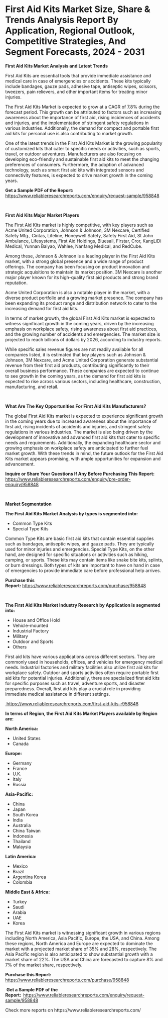 <p><h1>First Aid Kits Market Size, Share & Trends Analysis Report By Application, Regional Outlook, Competitive Strategies, And Segment Forecasts, 2024 - 2031</h1></p><p><strong>First Aid Kits Market Analysis and Latest Trends</strong></p>
<p><p>First Aid Kits are essential tools that provide immediate assistance and medical care in case of emergencies or accidents. These kits typically include bandages, gauze pads, adhesive tape, antiseptic wipes, scissors, tweezers, pain relievers, and other important items for treating minor injuries.</p><p>The First Aid Kits Market is expected to grow at a CAGR of 7.8% during the forecast period. This growth can be attributed to factors such as increasing awareness about the importance of first aid, rising incidences of accidents and injuries, and the implementation of stringent safety regulations in various industries. Additionally, the demand for compact and portable first aid kits for personal use is also contributing to market growth.</p><p>One of the latest trends in the First Aid Kits Market is the growing popularity of customized kits that cater to specific needs or activities, such as sports, travel, or outdoor adventures. Manufacturers are also focusing on developing eco-friendly and sustainable first aid kits to meet the changing preferences of consumers. Furthermore, the adoption of advanced technology, such as smart first aid kits with integrated sensors and connectivity features, is expected to drive market growth in the coming years.</p></p>
<p><strong>Get a Sample PDF of the Report:&nbsp;</strong> <a href="https://www.reliableresearchreports.com/enquiry/request-sample/958848">https://www.reliableresearchreports.com/enquiry/request-sample/958848</a></p>
<p>&nbsp;</p>
<p><strong>First Aid Kits Major Market Players</strong></p>
<p><p>The First Aid Kits market is highly competitive, with key players such as Acme United Corporation, Johnson & Johnson, 3M Nexcare, Certified Safety Mfg., Cintas, Lifeline, Honeywell Safety, Safety First Aid, St John Ambulance, Lifesystems, First Aid Holdings, Bluesail, Firstar, Cror, KangLiDi Medical, Yunnan Baiyao, Wahlee, Nanfang Medical, and RedCube.</p><p>Among these, Johnson & Johnson is a leading player in the First Aid Kits market, with a strong global presence and a wide range of product offerings. The company has been focusing on product innovation and strategic acquisitions to maintain its market position. 3M Nexcare is another major player known for its high-quality first aid products and strong brand reputation.</p><p>Acme United Corporation is also a notable player in the market, with a diverse product portfolio and a growing market presence. The company has been expanding its product range and distribution network to cater to the increasing demand for first aid kits.</p><p>In terms of market growth, the global First Aid Kits market is expected to witness significant growth in the coming years, driven by the increasing emphasis on workplace safety, rising awareness about first aid practices, and the growing number of accidents and emergencies. The market size is projected to reach billions of dollars by 2026, according to industry reports.</p><p>While specific sales revenue figures are not readily available for all companies listed, it is estimated that key players such as Johnson & Johnson, 3M Nexcare, and Acme United Corporation generate substantial revenue from their first aid products, contributing significantly to their overall business performance. These companies are expected to continue to see growth in the coming years, as the demand for first aid kits is expected to rise across various sectors, including healthcare, construction, manufacturing, and retail.</p></p>
<p>&nbsp;</p>
<p><strong>What Are The Key Opportunities For First Aid Kits Manufacturers?</strong></p>
<p><p>The global First Aid Kits market is expected to experience significant growth in the coming years due to increased awareness about the importance of first aid, rising incidents of accidents and injuries, and stringent safety regulations in various industries. The market is also being driven by the development of innovative and advanced first aid kits that cater to specific needs and requirements. Additionally, the expanding healthcare sector and growing emphasis on workplace safety are anticipated to further fuel market growth. With these trends in mind, the future outlook for the First Aid Kits market appears promising, with ample opportunities for expansion and advancement.</p></p>
<p><strong>Inquire or Share Your Questions If Any Before Purchasing This Report:</strong> <a href="https://www.reliableresearchreports.com/enquiry/pre-order-enquiry/958848">https://www.reliableresearchreports.com/enquiry/pre-order-enquiry/958848</a></p>
<p>&nbsp;</p>
<p><strong>Market Segmentation</strong></p>
<p><strong>The First Aid Kits Market Analysis by types is segmented into:</strong></p>
<p><ul><li>Common Type Kits</li><li>Special Type Kits</li></ul></p>
<p><p>Common Type Kits are basic first aid kits that contain essential supplies such as bandages, antiseptic wipes, and gauze pads. They are typically used for minor injuries and emergencies. Special Type Kits, on the other hand, are designed for specific situations or activities such as hiking, camping, or sports. These kits may contain items like snake bite kits, splints, or burn dressings. Both types of kits are important to have on hand in case of emergencies to provide immediate care before professional help arrives.</p></p>
<p><strong>Purchase this Report:&nbsp;</strong><a href="https://www.reliableresearchreports.com/purchase/958848">https://www.reliableresearchreports.com/purchase/958848</a></p>
<p>&nbsp;</p>
<p><strong>The First Aid Kits Market Industry Research by Application is segmented into:</strong></p>
<p><ul><li>House and Office Hold</li><li>Vehicle-mounted</li><li>Industrial Factory</li><li>Military</li><li>Outdoor and Sports</li><li>Others</li></ul></p>
<p><p>First aid kits have various applications across different sectors. They are commonly used in households, offices, and vehicles for emergency medical needs. Industrial factories and military facilities also utilize first aid kits for workplace safety. Outdoor and sports activities often require portable first aid kits for potential injuries. Additionally, there are specialized first aid kits for specific purposes such as travel, adventure sports, and disaster preparedness. Overall, first aid kits play a crucial role in providing immediate medical assistance in different settings.</p></p>
<p><a href="https://www.reliableresearchreports.com/first-aid-kits-r958848">&nbsp;https://www.reliableresearchreports.com/first-aid-kits-r958848</a></p>
<p><strong>In terms of Region, the First Aid Kits Market Players available by Region are:</strong></p>
<p>
    <p> <strong> North America: </strong>
        <ul>
            <li>United States</li>
            <li>Canada</li>
        </ul>
        </p> 
    <p> <strong> Europe: </strong>
        <ul>
            <li>Germany</li>
            <li>France</li>
            <li>U.K.</li>
            <li>Italy</li>
            <li>Russia</li>
        </ul>
        </p> 
    <p> <strong> Asia-Pacific: </strong>
        <ul>
            <li>China</li>
            <li>Japan</li>
            <li>South Korea</li>
            <li>India</li>
            <li>Australia</li>
            <li>China Taiwan</li>
            <li>Indonesia</li>
            <li>Thailand</li>
            <li>Malaysia</li>
        </ul>
        </p> 
    <p> <strong> Latin America: </strong>
        <ul>
            <li>Mexico</li>
            <li>Brazil</li>
            <li>Argentina Korea</li>
            <li>Colombia</li>
        </ul>
        </p> 
    <p> <strong> Middle East & Africa: </strong>
        <ul>
            <li>Turkey</li>
            <li>Saudi</li>
            <li>Arabia</li>
            <li>UAE</li>
            <li>Korea</li>
        </ul>
    </p>
    </p>
<p><p>The First Aid Kits market is witnessing significant growth in various regions including North America, Asia Pacific, Europe, the USA, and China. Among these regions, North America and Europe are expected to dominate the market with a projected market share of 35% and 28%, respectively. The Asia Pacific region is also anticipated to show substantial growth with a market share of 22%. The USA and China are forecasted to capture 8% and 7% of the market share, respectively.</p></p>
<p><strong>Purchase this Report: </strong><a href="https://www.reliableresearchreports.com/purchase/958848">https://www.reliableresearchreports.com/purchase/958848</a></p>
<p>&nbsp;<strong>Get a Sample PDF of the Report:&nbsp;&nbsp;</strong><a href="https://www.reliableresearchreports.com/enquiry/request-sample/958848">https://www.reliableresearchreports.com/enquiry/request-sample/958848</a></p>
<p><strong></strong></p>
<p>Check more reports on https://www.reliableresearchreports.com/</p>
